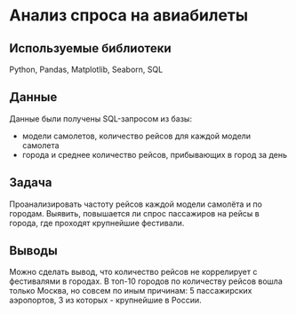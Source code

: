 # Анализ спроса на авиабилеты


## Используемые библиотеки
Python, Pandas, Matplotlib, Seaborn, SQL


## Данные

Данные были получены SQL-запросом из базы:
- модели самолетов, количество рейсов для каждой модели самолета 
- города и среднее количество рейсов, прибывающих в город за день 


## Задача

Проанализировать частоту рейсов каждой модели самолёта и по городам. Выявить, повышается ли спрос пассажиров на рейсы в города, где проходят крупнейшие фестивали.


## Выводы
Можно сделать вывод, что количество рейсов не коррелирует с фестивалями в городах.
В топ-10 городов по количеству рейсов вошла только Москва, но совсем по иным причинам: 5 пассажирских аэропортов, 3 из которых - крупнейшие в России.
